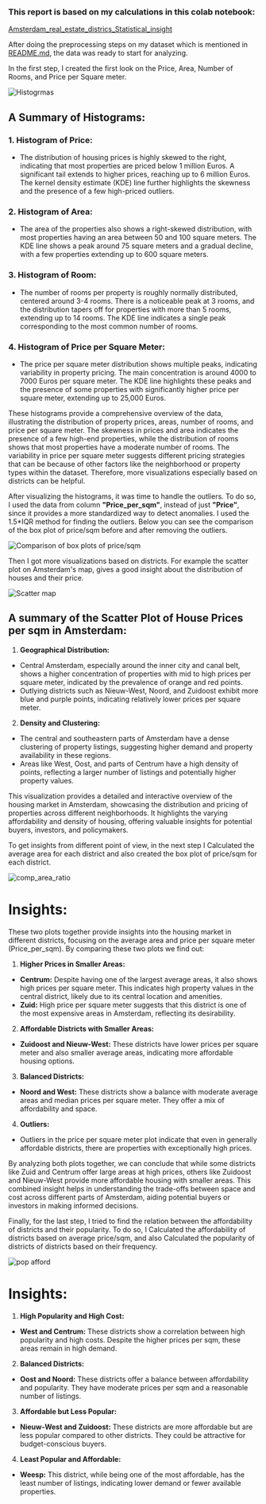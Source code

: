 ### This report is based on my calculations in this colab notebook:
[Amsterdam_real_estate_districs_Statistical_insight](Amsterdam_real_estate_districs_Statistical_insight.ipynb)

After doing the preprocessing steps on my dataset which is mentioned in [README.md](README.md), the data was ready to start for analyzing.

In the first step, I created the first look on the Price, Area, Number of Rooms, and Price per Square meter.
</p>

![Histogrmas](https://github.com/daryaAr/Amsterdam_real_estate_Aug2021/blob/main/plots/hist.png?raw=true)

</p>

## A Summary of Histograms:

### 1. Histogram of Price:
- The distribution of housing prices is highly skewed to the right, indicating that most properties are priced below 1 million Euros. A significant tail extends to higher prices, reaching up to 6 million Euros. The kernel density estimate (KDE) line further highlights the skewness and the presence of a few high-priced outliers.

### 2. Histogram of Area:
- The area of the properties also shows a right-skewed distribution, with most properties having an area between 50 and 100 square meters. The KDE line shows a peak around 75 square meters and a gradual decline, with a few properties extending up to 600 square meters.

### 3. Histogram of Room:
- The number of rooms per property is roughly normally distributed, centered around 3-4 rooms. There is a noticeable peak at 3 rooms, and the distribution tapers off for properties with more than 5 rooms, extending up to 14 rooms. The KDE line indicates a single peak corresponding to the most common number of rooms.

### 4. Histogram of Price per Square Meter:
- The price per square meter distribution shows multiple peaks, indicating variability in property pricing. The main concentration is around 4000 to 7000 Euros per square meter. The KDE line highlights these peaks and the presence of some properties with significantly higher price per square meter, extending up to 25,000 Euros.

These histograms provide a comprehensive overview of the data, illustrating the distribution of property prices, areas, number of rooms, and price per square meter. The skewness in prices and area indicates the presence of a few high-end properties, while the distribution of rooms shows that most properties have a moderate number of rooms. The variability in price per square meter suggests different pricing strategies that can be because of other factors like the neighborhood or property types within the dataset. Therefore, more visualizations especially based on districts can be helpful.
</p>

After visualizing the histograms, it was time to handle the outliers. To do so, I used the data from column **"Price_per_sqm"**, instead of just **"Price"**, since it provides a more standardized way to detect anomalies. I used the 1.5*IQR method for finding the outliers. Below you can see the comparison of the box plot of price/sqm before and after removing the outliers.
</p>

![Comparison of box plots of price/sqm](https://github.com/daryaAr/Amsterdam_real_estate_Aug2021/blob/main/plots/comp_outlier_ratio.png?raw=true)

</p>

Then I got more visualizations based on districts. For example the scatter plot on Amsterdam's map, gives a good insight about the distribution of houses and their price.
</p>

![Scatter map](https://github.com/daryaAr/Amsterdam_real_estate_Aug2021/blob/main/plots/scatter_map.png?raw=true)

</p>

## A summary of the Scatter Plot of House Prices per sqm in Amsterdam:

1. **Geographical Distribution:**

- Central Amsterdam, especially around the inner city and canal belt, shows a higher concentration of properties with mid to high prices per square meter, indicated by the prevalence of orange and red points.
- Outlying districts such as Nieuw-West, Noord, and Zuidoost exhibit more blue and purple points, indicating relatively lower prices per square meter.

2. **Density and Clustering:**

- The central and southeastern parts of Amsterdam have a dense clustering of property listings, suggesting higher demand and property availability in these regions.
- Areas like West, Oost, and parts of Centrum have a high density of points, reflecting a larger number of listings and potentially higher property values.

This visualization provides a detailed and interactive overview of the housing market in Amsterdam, showcasing the distribution and pricing of properties across different neighborhoods. It highlights the varying affordability and density of housing, offering valuable insights for potential buyers, investors, and policymakers.

To get insights from different point of view, in the next step I Calculated the average area for each district and also created the box plot of  price/sqm for each district.
</p>

![comp_area_ratio](https://github.com/daryaAr/Amsterdam_real_estate_Aug2021/blob/main/plots/comp_area_ratio.png?raw=true)

</p>

# Insights:
These two plots together provide insights into the housing market in different districts, focusing on the average area and price per square meter (Price_per_sqm). By comparing these two plots we find out:

 1. **Higher Prices in Smaller Areas:**
- **Centrum:** Despite having one of the largest average areas, it also shows high prices per square meter. This indicates high property values in the central district, likely due to its central location and amenities.
- **Zuid:** High price per square meter suggests that this district is one of the most expensive areas in Amsterdam, reflecting its desirability.

2. **Affordable Districts with Smaller Areas:**

- **Zuidoost and Nieuw-West:** These districts have lower prices per square meter and also smaller average areas, indicating more affordable housing options.

3. **Balanced Districts:**

- **Noord and West:** These districts show a balance with moderate average areas and median prices per square meter. They offer a mix of affordability and space.

4. **Outliers:**

- Outliers in the price per square meter plot indicate that even in generally affordable districts, there are properties with exceptionally high prices.


By analyzing both plots together, we can conclude that while some districts like Zuid and Centrum offer large areas at high prices, others like Zuidoost and Nieuw-West provide more affordable housing with smaller areas. This combined insight helps in understanding the trade-offs between space and cost across different parts of Amsterdam, aiding potential buyers or investors in making informed decisions.

Finally, for the last step, I tried to find the relation between the affordability of districts and their popularity. To do so, I Calculated the affordability of districts based on average price/sqm, and also Calculated the popularity of districts of districts based on their frequency.

</p>

![pop afford](https://github.com/daryaAr/Amsterdam_real_estate_Aug2021/blob/main/plots/comp_pop_afford.png?raw=true)

</p>

# Insights:

1. **High Popularity and High Cost:**

- **West and Centrum:** These districts show a correlation between high popularity and high costs. Despite the higher prices per sqm, these areas remain in high demand.

2. **Balanced Districts:**

- **Oost and Noord:** These districts offer a balance between affordability and popularity. They have moderate prices per sqm and a reasonable number of listings.

3. **Affordable but Less Popular:**

- **Nieuw-West and Zuidoost:** These districts are more affordable but are less popular compared to other districts. They could be attractive for budget-conscious buyers.

4. **Least Popular and Affordable:**

- **Weesp:** This district, while being one of the most affordable, has the least number of listings, indicating lower demand or fewer available properties.




